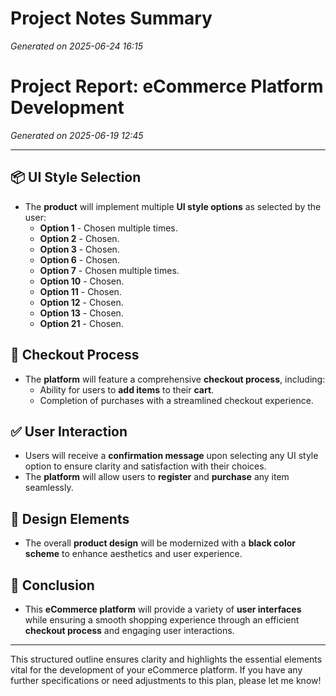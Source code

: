 # Project Notes Summary

*Generated on 2025-06-24 16:15*

# Project Report: eCommerce Platform Development

*Generated on 2025-06-19 12:45*

---

## 📦 **UI Style Selection**

- The **product** will implement multiple **UI style options** as selected by the user:
  - **Option 1** - Chosen multiple times.
  - **Option 2** - Chosen.
  - **Option 3** - Chosen.
  - **Option 6** - Chosen.
  - **Option 7** - Chosen multiple times.
  - **Option 10** - Chosen.
  - **Option 11** - Chosen.
  - **Option 12** - Chosen.
  - **Option 13** - Chosen.
  - **Option 21** - Chosen.
  
## 🛒 **Checkout Process**

- The **platform** will feature a comprehensive **checkout process**, including:
  - Ability for users to **add items** to their **cart**.
  - Completion of purchases with a streamlined checkout experience.
  
## ✅ **User Interaction**

- Users will receive a **confirmation message** upon selecting any UI style option to ensure clarity and satisfaction with their choices.
- The **platform** will allow users to **register** and **purchase** any item seamlessly.

## 🎨 **Design Elements**

- The overall **product design** will be modernized with a **black color scheme** to enhance aesthetics and user experience.

## 🌟 **Conclusion**

- This **eCommerce platform** will provide a variety of **user interfaces** while ensuring a smooth shopping experience through an efficient **checkout process** and engaging user interactions.

--- 

This structured outline ensures clarity and highlights the essential elements vital for the development of your eCommerce platform. If you have any further specifications or need adjustments to this plan, please let me know!